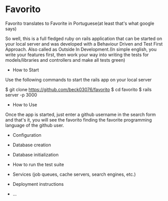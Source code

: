 # Favorito

Favorito translates to Favorite in Portuguese(at least that's what google says)

So well, this is a full fledged ruby on rails application that can be started on your local server and was developed with a Behaviour Driven and Test First Approach. Also called as Outside In Development.(In simple english, you write your features first, then work your way into writing the tests for models/libraries and controllers and make all tests green)

* How to Start

Use the following commands to start the rails app on your local server

$ git clone https://github.com/beck03076/favorito
$ cd favorito
$ rails server -p 3000

* How to Use

Once the app is started, just enter a github username in the search form and that's it, you will see the favorito finding the favorite programming language of the github user.

* Configuration

* Database creation

* Database initialization

* How to run the test suite

* Services (job queues, cache servers, search engines, etc.)

* Deployment instructions

* ...
